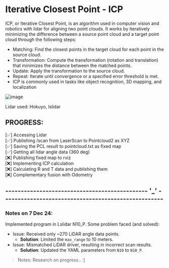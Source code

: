 # Iterative Closest Point - ICP

ICP, or Iterative Closest Point, is an algorithm used in computer vision and robotics with lidar for aligning two point clouds. It works by iteratively minimizing the difference between a source point cloud and a target point cloud through the following steps:   

- Matching: Find the closest points in the target cloud for each point in the source cloud.   
- Transformation: Compute the transformation (rotation and translation) that minimizes the distance between the matched points.   
- Update: Apply the transformation to the source cloud.   
- Repeat: Iterate until convergence or a specified error threshold is met.   
- ICP is commonly used in tasks like object recognition, 3D mapping, and localization  
  
![image](https://github.com/user-attachments/assets/f52bd3c9-83e7-41ef-8eb4-3ccb1c89af84)

Lidar used: Hokuyo, lslidar     

## PROGRESS:
[✅] Accessing Lidar    
[✅] Publishing /scan from LaserScan to Pointcloud2 as XYZ   
[✅] Saving the PCL result to pointcloud.txt as fixed map   
[✅] Getting all lidar angle data (360 deg)  
[❌] Publishing fixed map to rviz  
[❌] Implementing ICP calculation   
[❌] Calculating R and T data and publishing them   
[❌] Complementary fusion with Odometry   
## ---------------------------------------------- '_' ----------------------------------------------------
### Notes on 7 Dec 24:  
Implemented program in Lslidar N10_P. Some problem faced (and solved):     
- Issue: Received only ~270 LiDAR angle data points.  
  - **Solution**: Limited the `max_range` to 10 meters.  
- Issue: Mismatched LiDAR driver, resulting in incorrect scan results.  
  - **Solution**: Updated the YAML parameters from `N10` to `N10_P`.

> Notes: Research on progress.. :]   


